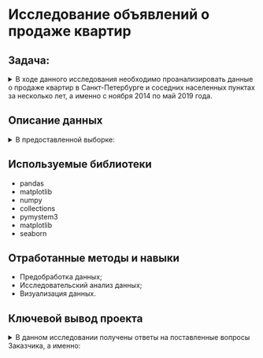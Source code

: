 # Исследование объявлений о продаже квартир
## Задача:
<details><summary>В ходе данного исследования необходимо проанализировать данные о продаже квартир в Санкт-Петербурге
и соседних населенных пунктах за несколько лет, а именно с ноября 2014 по май 2019 года.</summary>
  
* Проанализировать ситуацию на рынке в целом;
* Выявить аномалии и в очищенных от аномальных значений данных;
* Изучить факторы наиболее влияющие на ценообразование недвижимости;
* Установить критерии параметров для автоматизированной системы, отслеживающей аномалии и мошенническую деятельность.
  </details>
    
## Описание данных
<details><summary>В предоставленной выборке:</summary>
  
|Признаки|Интерпретация|
|:--- |:----------- |
|`airports_nearest`| — расстояние до ближайшего аэропорта в метрах (м)|
|`balcony`| — число балконов|
|`ceiling_height`| — высота потолков (м)|
|`cityCenters_nearest`| — расстояние до центра города (м)|
|`days_exposition`| — сколько дней было размещено объявление (от публикации до снятия)|
|`first_day_exposition`| — дата публикации|
|`floor`| — этаж|
|`floors_total`| — всего этажей в доме|
|`is_apartment`| — апартаменты (булев тип)|
|`kitchen_area`| — площадь кухни в квадратных метрах (м²)|
|`last_price`| — цена на момент снятия с публикации|
|`living_area`| — жилая площадь в квадратных метрах (м²)|
|`locality_name`| — название населённого пункта|
|`open_plan`| — свободная планировка (булев тип)|
|`parks_around3000`| — число парков в радиусе 3 км|
|`parks_nearest`| — расстояние до ближайшего парка (м)|
|`ponds_around3000`| — число водоёмов в радиусе 3 км|
|`ponds_nearest`| — расстояние до ближайшего водоёма (м)|
|`rooms`| — число комнат|
|`studio`| — квартира-студия (булев тип)|
|`total_area`| — площадь квартиры в квадратных метрах (м²)|
|`total_images`| — число фотографий квартиры в объявлении|
</details>  

## Используемые библиотеки
* pandas
* matplotlib
* numpy
* collections
* pymystem3
* matplotlib
* seaborn
## Отработанные методы и навыки
* Предобработка данных;
* Исследовательский анализ данных;
* Визуализация данных.
## Ключевой вывод проекта
<details><summary>В данном исследовании получены ответы на поставленные вопросы Заказчика, а именно:</summary>

|Задачи|Выводы|
|:--- |:----------- |
|<ul><li>Проанализировать ситуацию на рынке в целом;</li><li>Выявить аномалии и в очищенных от аномальных значений данных;</li><li>Изучить факторы наиболее влияющие на ценообразование недвижимости;</li><li>Установить критерии параметров для автоматизированной системы, отслеживающей аномалии и мошенническую деятельность.|По результатам анализа рынка недвижимости Санкт-Петербурга и окрестностей с ноября 2014 по май 2019 года:<ul><li>Средняя площадь продаваемых квартир - 52м2;</li><li>Средняя стоимость квартир - 4,6 млн. ₽;</li><li>Среднее количество комнат – 1 - 2;</li><li>В основном высота потолков продаваемых квартир – 2,5м</li><li>Основная масса объявлений реализуется от 45 до 232 дней (в большинстве около 95 дней)</li></ul>На стоимость кв. метра наибольшее влияние оказывают следующие факторы (в порядке убывания):<ul><li>Удаленность от центра (в центре СПб удаленность оказывает меньшее влияние, чем на окраине города и в его окрестностях)</li><li>Высота потолков (обуславливается близостью к центру)</li><li>Общая площадь</li><li>Зависимость от этажа (первый и последний этажи ценятся на порядок ниже)</li></ul>Спад на спрос, а соответственно и цену квадратного метра, начался в 2014г. вместе с кризисом и продолжался до 2016г. с тех пор цены растут, но в 2019г еще не достигли докризисных.|
  
 </details> 

